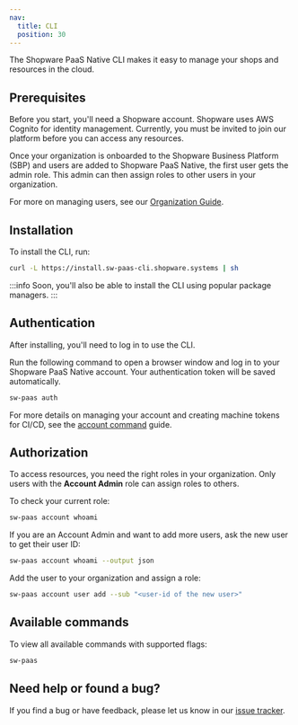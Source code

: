 ```yaml
---
nav:
  title: CLI
  position: 30
---
```


The Shopware PaaS Native CLI makes it easy to manage your shops and resources in the cloud.

## Prerequisites

Before you start, you'll need a Shopware account. Shopware uses AWS Cognito for identity management. Currently, you must be invited to join our platform before you can access any resources.

Once your organization is onboarded to the Shopware Business Platform (SBP) and users are added to Shopware PaaS Native, the first user gets the admin role. This admin can then assign roles to other users in your organization.

For more on managing users, see our [Organization Guide](../fundamentals/organization.md).

## Installation

To install the CLI, run:

```sh
curl -L https://install.sw-paas-cli.shopware.systems | sh
```

:::info
Soon, you'll also be able to install the CLI using popular package managers.
:::

## Authentication

After installing, you'll need to log in to use the CLI.

Run the following command to open a browser window and log in to your Shopware PaaS Native account. Your authentication token will be saved automatically.

```sh
sw-paas auth
```

For more details on managing your account and creating machine tokens for CI/CD, see the [account command](./account) guide.

## Authorization

To access resources, you need the right roles in your organization. Only users with the **Account Admin** role can assign roles to others.

To check your current role:

```sh
sw-paas account whoami
```

If you are an Account Admin and want to add more users, ask the new user to get their user ID:

```sh
sw-paas account whoami --output json
```

Add the user to your organization and assign a role:

```sh
sw-paas account user add --sub "<user-id of the new user>"
```

## Available commands

To view all available commands with supported flags:

```sh
sw-paas
```

## Need help or found a bug?

If you find a bug or have feedback, please let us know in our [issue tracker](https://github.com/shopware/sw-paas/issues).
